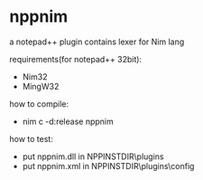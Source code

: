 # nppnim
a notepad++ plugin contains lexer for Nim lang

requirements(for notepad++ 32bit):

  * Nim32
  * MingW32
  
how to compile:
  * nim c -d:release nppnim
  
how to test:
  * put nppnim.dll in NPPINSTDIR\plugins
  * put nppnim.xml in NPPINSTDIR\plugins\config

